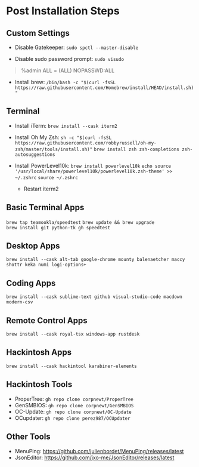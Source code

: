 # Post Installation Steps
## Custom Settings
* Disable Gatekeeper: `sudo spctl --master-disable`

* Disable sudo password prompt: `sudo visudo`
> %admin          ALL = (ALL) NOPASSWD:ALL

* Install brew: `/bin/bash -c "$(curl -fsSL https://raw.githubusercontent.com/Homebrew/install/HEAD/install.sh)"`
 

## Terminal
* Install iTerm: `brew install --cask iterm2`

* Install Oh My Zsh:
`sh -c "$(curl -fsSL https://raw.githubusercontent.com/robbyrussell/oh-my-zsh/master/tools/install.sh)"`
`brew install zsh zsh-completions zsh-autosuggestions` 

* Install PowerLevel10k:
`brew install powerlevel10k`
`echo source '/usr/local/share/powerlevel10k/powerlevel10k.zsh-theme' >> ~/.zshrc`
`source ~/.zshrc`

	* Restart iterm2

## Basic Terminal Apps
`brew tap teamookla/speedtest`
`brew update && brew upgrade`                                                                                                                           
`brew install git python-tk gh speedtest`

## Desktop Apps
`brew install --cask alt-tab google-chrome mounty balenaetcher maccy shottr keka numi logi-options+`

## Coding Apps
`brew install --cask sublime-text github visual-studio-code macdown modern-csv`

## Remote Control Apps
`brew install --cask royal-tsx windows-app rustdesk`

## Hackintosh Apps
`brew install --cask hackintool karabiner-elements`

## Hackintosh Tools
* ProperTree: `gh repo clone corpnewt/ProperTree`
* GenSMBIOS: `gh repo clone corpnewt/GenSMBIOS`
* OC-Update: `gh repo clone corpnewt/OC-Update`
* OCupdater: `gh repo clone perez987/OCUpdater`

## Other Tools
* MenuPing: https://github.com/julienbordet/MenuPing/releases/latest
* JsonEditor: https://github.com/jxo-me/JsonEditor/releases/latest